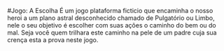 #Jogo: A Escolha
É um jogo plataforma ficticio que encaminha o nosso heroi a um plano astral desconhecido chamado de Pulgatório ou Limbo, nele o seu objetivo é escolher com suas ações o caminho do bem ou do mal. Seja você quem trilhara este caminho na pele de um padre cuja sua crença esta a prova neste jogo.

